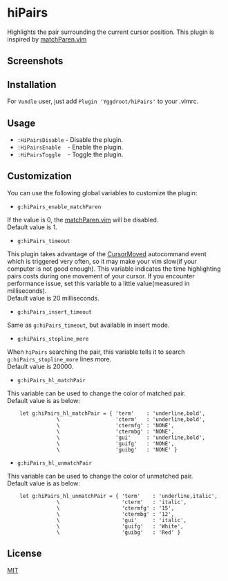 **hiPairs**
===========

Highlights the pair surrounding the current cursor position.
This plugin is inspired by [matchParen.vim]

Screenshots
-----------


Installation
------------

For `Vundle` user, just add `Plugin 'Yggdroot/hiPairs'` to your .vimrc.

Usage
-----

 - `:HiPairsDisable` - Disable the plugin.
 - `:HiPairsEnable` &nbsp;&nbsp;&nbsp;- Enable the plugin.
 - `:HiPairsToggle` &nbsp;&nbsp;&nbsp;- Toggle the plugin.

Customization
-------------

You can use the following global variables to customize the plugin:

 - `g:hiPairs_enable_matchParen`

 If the value is 0, the [matchParen.vim] will be disabled.
 </br>Default value is 1.

 - `g:hiPairs_timeout`

 This plugin takes advantage of the [CursorMoved] autocommand event which is triggered very often,
 so it may make your vim slow(if your computer is not good enough). This variable indicates the
 time highlighting pairs costs during one movement of your cursor. If you encounter performance
 issue, set this variable to a little value(measured in milliseconds).
 </br>Default value is 20 milliseconds.

 - `g:hiPairs_insert_timeout`

 Same as `g:hiPairs_timeout`, but available in insert mode.


 - `g:hiPairs_stopline_more`

 When `hiPairs` searching the pair, this variable tells it to search `g:hiPairs_stopline_more` lines more.
 </br>Default value is 20000.

 - `g:hiPairs_hl_matchPair`

 This variable can be used to change the color of matched pair.
 </br>Default value is as below:

        let g:hiPairs_hl_matchPair = { 'term'    : 'underline,bold',
                    \                  'cterm'   : 'underline,bold',
                    \                  'ctermfg' : 'NONE',
                    \                  'ctermbg' : 'NONE',
                    \                  'gui'     : 'underline,bold',
                    \                  'guifg'   : 'NONE',
                    \                  'guibg'   : 'NONE' }


 - `g:hiPairs_hl_unmatchPair`

 This variable can be used to change the color of unmatched pair.
 </br>Default value is as below:

        let g:hiPairs_hl_unmatchPair = { 'term'    : 'underline,italic',
                    \                    'cterm'   : 'italic',
                    \                    'ctermfg' : '15',
                    \                    'ctermbg' : '12',
                    \                    'gui'     : 'italic',
                    \                    'guifg'   : 'White',
                    \                    'guibg'   : 'Red' }

License
-------

 [MIT](LICENSE)


 [matchParen.vim]: http://vimdoc.sourceforge.net/htmldoc/pi_paren.html
 [CursorMoved]: http://vimdoc.sourceforge.net/htmldoc/autocmd.html#CursorMoved
